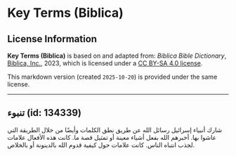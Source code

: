 # Key Terms (Biblica)

## License Information

**Key Terms (Biblica)** is based on and adapted from: _Biblica Bible Dictionary_, [Biblica, Inc.](https://www.biblica.com/), 2023, which is licensed under a [CC BY-SA 4.0 license](https://creativecommons.org/licenses/by-sa/4.0/legalcode.en).

This markdown version (created `2025-10-20`) is provided under the same license.



--------------------------------

## تنبوء (id: 134339)

شارك أنبياء إسرائيل رسائل الله عن طريق نطق الكلمات وأيضًا من خلال الطريقة التي عاشوا بها. أخبرهم الله بفعل أشياء معينة أو تمثيل قصة ما. كانت هذه الأفعال علامات لجذب انتباه الناس. كانت علامات حول كيفية قدوم الله بالدينونة أو بالخلاص.


